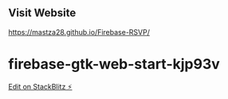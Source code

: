 ## Visit Website
https://mastza28.github.io/Firebase-RSVP/



# firebase-gtk-web-start-kjp93v

[Edit on StackBlitz ⚡️](https://stackblitz.com/edit/firebase-gtk-web-start-kjp93v)
